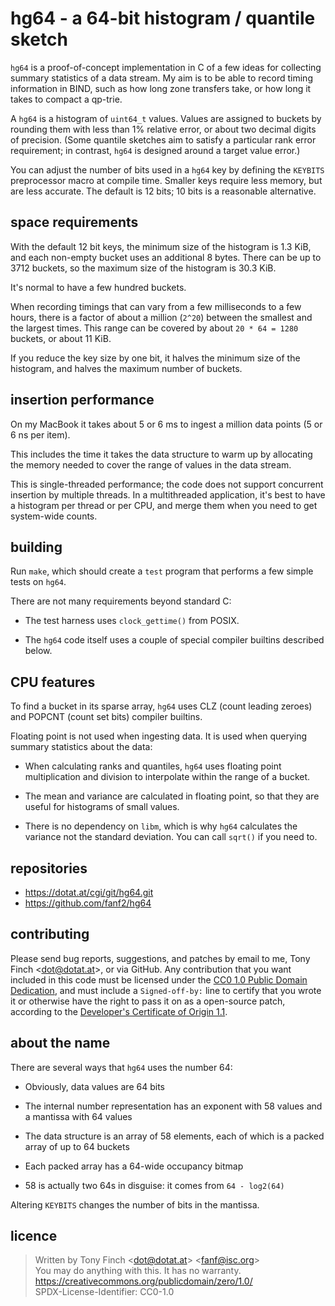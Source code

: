 hg64 - a 64-bit histogram / quantile sketch
===========================================

`hg64` is a proof-of-concept implementation in C of a few ideas for
collecting summary statistics of a data stream. My aim is to be able
to record timing information in BIND, such as how long zone transfers
take, or how long it takes to compact a qp-trie.

A `hg64` is a histogram of `uint64_t` values. Values are assigned to
buckets by rounding them with less than 1% relative error, or about
two decimal digits of precision. (Some quantile sketches aim to
satisfy a particular rank error requirement; in contrast, `hg64` is
designed around a target value error.)

You can adjust the number of bits used in a `hg64` key by defining the
`KEYBITS` preprocessor macro at compile time. Smaller keys require
less memory, but are less accurate. The default is 12 bits; 10 bits is
a reasonable alternative.


space requirements
------------------

With the default 12 bit keys, the minimum size of the histogram is 1.3
KiB, and each non-empty bucket uses an additional 8 bytes. There can
be up to 3712 buckets, so the maximum size of the histogram is 30.3
KiB.

It's normal to have a few hundred buckets.

When recording timings that can vary from a few milliseconds to a few
hours, there is a factor of about a million (`2^20`) between the
smallest and the largest times. This range can be covered by about
`20 * 64 = 1280` buckets, or about 11 KiB.

If you reduce the key size by one bit, it halves the minimum size of
the histogram, and halves the maximum number of buckets.


insertion performance
---------------------

On my MacBook it takes about 5 or 6 ms to ingest a million data points
(5 or 6 ns per item).

This includes the time it takes the data structure to warm up by
allocating the memory needed to cover the range of values in the data
stream.

This is single-threaded performance; the code does not support
concurrent insertion by multiple threads. In a multithreaded
application, it's best to have a histogram per thread or per CPU,
and merge them when you need to get system-wide counts.


building
--------

Run `make`, which should create a `test` program that performs a few
simple tests on `hg64`.

There are not many requirements beyond standard C:

  * The test harness uses `clock_gettime()` from POSIX.

  * The `hg64` code itself uses a couple of special compiler builtins
    described below.


CPU features
------------

To find a bucket in its sparse array, `hg64` uses CLZ (count leading
zeroes) and POPCNT (count set bits) compiler builtins.

Floating point is not used when ingesting data. It is used when
querying summary statistics about the data:

  * When calculating ranks and quantiles, `hg64` uses floating point
    multiplication and division to interpolate within the range of a
    bucket.

  * The mean and variance are calculated in floating point, so that
    they are useful for histograms of small values.

  * There is no dependency on `libm`, which is why `hg64` calculates
    the variance not the standard deviation. You can call `sqrt()` if
    you need to.


repositories
------------

  * https://dotat.at/cgi/git/hg64.git
  * https://github.com/fanf2/hg64


contributing
------------

Please send bug reports, suggestions, and patches by email to me, Tony
Finch <<dot@dotat.at>>, or via GitHub. Any contribution that you want
included in this code must be licensed under the [CC0 1.0 Public
Domain Dedication][CC0], and must include a `Signed-off-by:` line to
certify that you wrote it or otherwise have the right to pass it on as
a open-source patch, according to the [Developer's Certificate of
Origin 1.1][dco].

[cc0]: <https://creativecommons.org/publicdomain/zero/1.0/>
[dco]: <https://developercertificate.org>


about the name
--------------

There are several ways that `hg64` uses the number 64:

  * Obviously, data values are 64 bits

  * The internal number representation has an exponent with 58 values
    and a mantissa with 64 values

  * The data structure is an array of 58 elements, each of which is a
    packed array of up to 64 buckets

  * Each packed array has a 64-wide occupancy bitmap

  * 58 is actually two 64s in disguise: it comes from `64 - log2(64)`

Altering `KEYBITS` changes the number of bits in the mantissa.


licence
-------

> Written by Tony Finch <<dot@dotat.at>> <<fanf@isc.org>>  
> You may do anything with this. It has no warranty.  
> <https://creativecommons.org/publicdomain/zero/1.0/>  
> SPDX-License-Identifier: CC0-1.0

